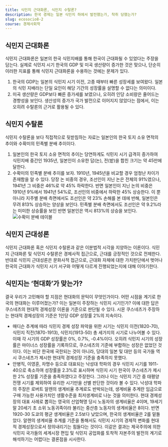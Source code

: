 ```yaml
---
title: 식민지 근대화론, 식민지 수탈론?
description: 한국 경제는 일본 식민지 하에서 발전했는가, 착취 당했는가?
slug: ecosocio8-2
course: 경제사회학
---
```


## 식민지 근대화론
식민지 근대화론은 일본의 한국 식민지배를 통해 한국이 근대화될 수 있었다는 주장을 담는다. 실제로 식민지 시기 한국의 GDP 및 미곡 생산량이 증가한 것은 맞으나, 단순히 이러한 지표를 통해 식민지 근대화론을 수용하는 것에는 문제가 있다.
1. 한국의 GDP는 일본의 식민지 시기 이전, 고종 때부터 빠른 성장세를 보여왔다. 일본의 식민 지배라는 단일 요인이 해당 기간의 성장률을 설명할 수 없다는 의미이다.
2. 미곡 생산량은 GDP보다 빠른 증가세를 보였으나, 오히려 인당 소비량은 줄어드는 경향성을 보인다. 생산성의 증가가 국가 발전으로 이어지지 않았다는 점에서, 이는 오히려 수탈론의 근거로 활용될 수 있다.
## 식민지 수탈론
식민지 수탈론을 보다 직접적으로 뒷받침하는 자료는 일본인의 한국 토지 소유 면적의 추이와 수확미의 민족별 분배 추이이다. 
1. 일본인의 한국 토지 소유 면적의 추이는 당연하게도 식민지 시기 급격히 증가하여 식민지배 중간인 1935년, 일본인이 소유한 답(논), 전(밭)을 합친 크기는 약 45만에 달한다.
2. 수확미의 민족별 분배 추이를 보자. 1910년, 1945년을 비교할 경우 엄청난 차이가 존재함을 알 수 있다. 당장 논 비중의 경우, 조선인이 지닌 논은 전체의 91%였으나, 1941년 그 비중은 46%로 약 45% 하락한다. 반면 일본인이 지닌 논의 비중은 1910년 9%에서 1941년 54%로, 조선인의 비중에서 하락한 45% 상승한다. 이 뿐 아니라 지주별 분배 측면에서도 조선인은 약 23% 손해를 본 데에 반해, 일본인은 무려 813% 상승하는 양상을 보인다. 민족별 분배 측면에서도 조선인은 약 9.2%라는 미미한 상승률을 보인 반면 일본인은 역시 813%의 상승을 보인다.
	![수확미 분배 테이블](/ecosocio8-2/sutal.png)
## 식민지 근대성론
식민지 근대화론 혹은 식민지 수탈론과 같은 이분법적 시각을 지양하는 이론이다.
식민지 근대화론 및 식민지 수탈론은 경제사적 접근으로, 근대를 긍정적인 것으로 전제한다.
반대로 식민지 근대성론은 문화사적 접근으로, 근대화 자체에 대한 가치판단에서 벗어나 한국의 근대화가 식민지 시기 서구와 어떻게 다르게 진행되었는지에 대해 이야기한다.
## 식민지는 ‘현대화’가 맞는가?
결국 우리가 고민해야 할 지점은 현대화의 문턱이 무엇인가이다. 어떤 시점을 계기로 한국의 현대화는 이루어졌는가? 이는 일본이 주장하는 식민지 시기인가? 이에 대한 답은 쿠스네츠의 현대적 경제성장 이론을 기준으로 판단될 수 있다.
시몬 쿠스네츠가 주장하는 현대적 경제성장의 기준은 1인당 GDP 성장률 2%의 지속이다.
- 매디슨 추계에 따라 식민지 경제 성장 파악을 위한 시기는 식민지 이전(1820-70), 식민지 직전(1870-1913), 식민지(1913-50) 총 세가지의 시기로 나누어볼 수 있다. 이때 각 시기의 GDP 성장률은 0%, 0.7%, -0.4%이다. 오히려 식민지 시기의 성장률은 마이너스 성장률을 기록하므로, 쿠스네츠의 기준에 부합하는 성장은 없었던 것이다. 이는 비단 한국에 국한되는 것이 아니라, 당대의 일본 및 대만 등의 국가들 역시 쿠스네츠가 제시한 현대적 경제성장 기준을 충족하지 못했다.
- 안병직, 이영훈, 차명수 등으로 대표되는 낙성대 학파의 경우 식민지 시기를 1911-40으로 축소하여 성장률을 2.3%로 표시하며 식민지 시기 한국이 쿠스네츠가 제시한 2% 성장률 기준을 충족하였다고 주장한다. 그러나 이는 식민지 기간 중 태평양 전쟁 시기를 제외하여 유리한 시기만을 선별 판단한 것이라 볼 수 있다. 낙성대 학파의 주장은 로버트 알렌의 생계비율 추계로도 반박되는데, 생계비율 추계란 임금으로 구매 가능한 사용가치인 생활수준을 최저생계비로 나눈 것을 의미한다. 현대 경제성장의 대표 사례로 뽑히는 영국의 산업혁명 당시 노동자의 생계비율은 4이며, 19세기 말 20세기 초 소위 노동귀족이라 불리는 중산층 노동자의 생계비율은 8이다. 반면 1920-30 도쿄의 평균 생계비율은 2.5보다 낮았으며, 한국의 생계비율은 2를 밑돌았다. 알렌의 생계비율 추계를 기준을 통해서도 식민지 시기의 경제적 변화를 현대적 경제성장으로서 정의내리기는 힘들다는 것이다.
이같은 결과는 제국주의에 의한 식민지 국가들의 세계시장 편입 및 식민지 공업화를 토착적 자본주의 발전의 계기로 해석하기는 어렵다는 결론점을 시사한다.
